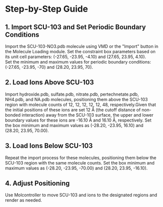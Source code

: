 Step-by-Step Guide
===============
## 1. Import SCU-103 and Set Periodic Boundary Conditions
Import the SCU-103-NO3.pdb molecule using VMD or the "Import" button in the Molecule Loading module. Set the constraint box parameters based on its unit cell parameters: (-27.65, -23.95, -4.10) and (27.65, 23.95, 4.10).<br>
Set the minimum and maximum values for periodic boundary conditions: (-27.65, -23.95, -70) and (28.20, 23.95, 70).
## 2. Load Ions Above SCU-103
Import hydroxide.pdb, sulfate.pdb, nitrate.pdb, pertechnetate.pdb, NH4.pdb, and NA.pdb molecules, positioning them above the SCU-103 region with molecule counts of 12, 12, 12, 12, 12, 48, respectively.Given that the initial positions of these ions are set 12 Å (the cutoff distance of non-bonded interaction) away from the SCU-103 surface, the upper and lower boundary values for these ions are -16.10 Å and 16.10 Å, respectively. Set the box minimum and maximum values as (-28.20, -23.95, 16.10) and (28.20, 23.95, 70.00).
## 3. Load Ions Below SCU-103
Repeat the import process for these molecules, positioning them below the SCU-103 region with the same molecule counts. Set the box minimum and maximum values as (-28.20, -23.95, -70.00) and (28.20, 23.95, -16.10).
## 4. Adjust Positioning
Use Molcontroller to move SCU-103 and ions to the designated regions and render as needed.
